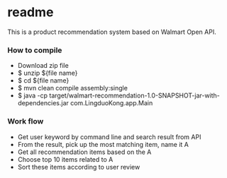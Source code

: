 # readme

This is a product recommendation system based on Walmart Open API.

### How to compile

- Download zip file
- $ unzip ${file name}
- $ cd ${file name}
- $ mvn clean compile assembly:single
- $ java -cp target/walmart-recommendation-1.0-SNAPSHOT-jar-with-dependencies.jar com.LingduoKong.app.Main

### Work flow

- Get user keyword by command line and search result from API
- From the result, pick up the most matching item, name it A
- Get all recommendation items based on the A
- Choose top 10 items related to A
- Sort these items according to user review

